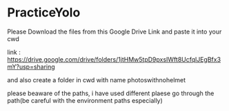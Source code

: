 # PracticeYolo

Please Download the files from this Google Drive Link and paste it into your cwd

link : https://drive.google.com/drive/folders/1jtHMw5tpD9pxsIWft8UcfqlJEgBfx3mY?usp=sharing

and also create a folder in cwd with name photoswithnohelmet 

please beaware of the paths, i have used different plaese go through the path(be careful with the environment paths especially)
